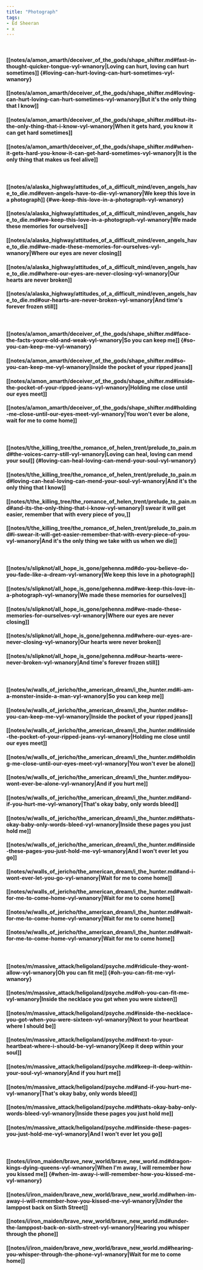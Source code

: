 ```yaml
---
title: "Photograph"
tags:
- Ed Sheeran
- x
---
```

&nbsp;
#### [[notes/a/amon_amarth/deceiver_of_the_gods/shape_shifter.md#fast-in-thought-quicker-tongue-vyl-wnanory|Loving can hurt, loving can hurt sometimes]] {#loving-can-hurt-loving-can-hurt-sometimes-vyl-wnanory}
#### [[notes/a/amon_amarth/deceiver_of_the_gods/shape_shifter.md#loving-can-hurt-loving-can-hurt-sometimes-vyl-wnanory|But it's the only thing that I know]]
#### [[notes/a/amon_amarth/deceiver_of_the_gods/shape_shifter.md#but-its-the-only-thing-that-i-know-vyl-wnanory|When it gets hard, you know it can get hard sometimes]]
#### [[notes/a/amon_amarth/deceiver_of_the_gods/shape_shifter.md#when-it-gets-hard-you-know-it-can-get-hard-sometimes-vyl-wnanory|It is the only thing that makes us feel alive]]
&nbsp;
#### [[notes/a/alaska_highway/attitudes_of_a_difficult_mind/even_angels_have_to_die.md#even-angels-have-to-die-vyl-wnanory|We keep this love in a photograph]] {#we-keep-this-love-in-a-photograph-vyl-wnanory}
#### [[notes/a/alaska_highway/attitudes_of_a_difficult_mind/even_angels_have_to_die.md#we-keep-this-love-in-a-photograph-vyl-wnanory|We made these memories for ourselves]]
#### [[notes/a/alaska_highway/attitudes_of_a_difficult_mind/even_angels_have_to_die.md#we-made-these-memories-for-ourselves-vyl-wnanory|Where our eyes are never closing]]
#### [[notes/a/alaska_highway/attitudes_of_a_difficult_mind/even_angels_have_to_die.md#where-our-eyes-are-never-closing-vyl-wnanory|Our hearts are never broken]]
#### [[notes/a/alaska_highway/attitudes_of_a_difficult_mind/even_angels_have_to_die.md#our-hearts-are-never-broken-vyl-wnanory|And time's forever frozen still]]
&nbsp;
#### [[notes/a/amon_amarth/deceiver_of_the_gods/shape_shifter.md#face-the-facts-youre-old-and-weak-vyl-wnanory|So you can keep me]] {#so-you-can-keep-me-vyl-wnanory}
#### [[notes/a/amon_amarth/deceiver_of_the_gods/shape_shifter.md#so-you-can-keep-me-vyl-wnanory|Inside the pocket of your ripped jeans]]
#### [[notes/a/amon_amarth/deceiver_of_the_gods/shape_shifter.md#inside-the-pocket-of-your-ripped-jeans-vyl-wnanory|Holding me close until our eyes meet]]
#### [[notes/a/amon_amarth/deceiver_of_the_gods/shape_shifter.md#holding-me-close-until-our-eyes-meet-vyl-wnanory|You won't ever be alone, wait for me to come home]]
&nbsp;
#### [[notes/t/the_killing_tree/the_romance_of_helen_trent/prelude_to_pain.md#the-voices-carry-still-vyl-wnanory|Loving can heal, loving can mend your soul]] {#loving-can-heal-loving-can-mend-your-soul-vyl-wnanory}
#### [[notes/t/the_killing_tree/the_romance_of_helen_trent/prelude_to_pain.md#loving-can-heal-loving-can-mend-your-soul-vyl-wnanory|And it's the only thing that I know]]
#### [[notes/t/the_killing_tree/the_romance_of_helen_trent/prelude_to_pain.md#and-its-the-only-thing-that-i-know-vyl-wnanory|I swear it will get easier, remember that with every piece of you,]]
#### [[notes/t/the_killing_tree/the_romance_of_helen_trent/prelude_to_pain.md#i-swear-it-will-get-easier-remember-that-with-every-piece-of-you-vyl-wnanory|And it's the only thing we take with us when we die]]
&nbsp;
#### [[notes/s/slipknot/all_hope_is_gone/gehenna.md#do-you-believe-do-you-fade-like-a-dream-vyl-wnanory|We keep this love in a photograph]]
#### [[notes/s/slipknot/all_hope_is_gone/gehenna.md#we-keep-this-love-in-a-photograph-vyl-wnanory|We made these memories for ourselves]]
#### [[notes/s/slipknot/all_hope_is_gone/gehenna.md#we-made-these-memories-for-ourselves-vyl-wnanory|Where our eyes are never closing]]
#### [[notes/s/slipknot/all_hope_is_gone/gehenna.md#where-our-eyes-are-never-closing-vyl-wnanory|Our hearts were never broken]]
#### [[notes/s/slipknot/all_hope_is_gone/gehenna.md#our-hearts-were-never-broken-vyl-wnanory|And time's forever frozen still]]
&nbsp;
#### [[notes/w/walls_of_jericho/the_american_dream/i_the_hunter.md#i-am-a-monster-inside-a-man-vyl-wnanory|So you can keep me]]
#### [[notes/w/walls_of_jericho/the_american_dream/i_the_hunter.md#so-you-can-keep-me-vyl-wnanory|Inside the pocket of your ripped jeans]]
#### [[notes/w/walls_of_jericho/the_american_dream/i_the_hunter.md#inside-the-pocket-of-your-ripped-jeans-vyl-wnanory|Holding me close until our eyes meet]]
#### [[notes/w/walls_of_jericho/the_american_dream/i_the_hunter.md#holding-me-close-until-our-eyes-meet-vyl-wnanory|You won't ever be alone]]
#### [[notes/w/walls_of_jericho/the_american_dream/i_the_hunter.md#you-wont-ever-be-alone-vyl-wnanory|And if you hurt me]]
#### [[notes/w/walls_of_jericho/the_american_dream/i_the_hunter.md#and-if-you-hurt-me-vyl-wnanory|That's okay baby, only words bleed]]
#### [[notes/w/walls_of_jericho/the_american_dream/i_the_hunter.md#thats-okay-baby-only-words-bleed-vyl-wnanory|Inside these pages you just hold me]]
#### [[notes/w/walls_of_jericho/the_american_dream/i_the_hunter.md#inside-these-pages-you-just-hold-me-vyl-wnanory|And I won't ever let you go]]
#### [[notes/w/walls_of_jericho/the_american_dream/i_the_hunter.md#and-i-wont-ever-let-you-go-vyl-wnanory|Wait for me to come home]]
#### [[notes/w/walls_of_jericho/the_american_dream/i_the_hunter.md#wait-for-me-to-come-home-vyl-wnanory|Wait for me to come home]]
#### [[notes/w/walls_of_jericho/the_american_dream/i_the_hunter.md#wait-for-me-to-come-home-vyl-wnanory|Wait for me to come home]]
#### [[notes/w/walls_of_jericho/the_american_dream/i_the_hunter.md#wait-for-me-to-come-home-vyl-wnanory|Wait for me to come home]]
&nbsp;
#### [[notes/m/massive_attack/heligoland/psyche.md#ridicule-they-wont-allow-vyl-wnanory|Oh you can fit me]] {#oh-you-can-fit-me-vyl-wnanory}
#### [[notes/m/massive_attack/heligoland/psyche.md#oh-you-can-fit-me-vyl-wnanory|Inside the necklace you got when you were sixteen]]
#### [[notes/m/massive_attack/heligoland/psyche.md#inside-the-necklace-you-got-when-you-were-sixteen-vyl-wnanory|Next to your heartbeat where I should be]]
#### [[notes/m/massive_attack/heligoland/psyche.md#next-to-your-heartbeat-where-i-should-be-vyl-wnanory|Keep it deep within your soul]]
#### [[notes/m/massive_attack/heligoland/psyche.md#keep-it-deep-within-your-soul-vyl-wnanory|And if you hurt me]]
#### [[notes/m/massive_attack/heligoland/psyche.md#and-if-you-hurt-me-vyl-wnanory|That's okay baby, only words bleed]]
#### [[notes/m/massive_attack/heligoland/psyche.md#thats-okay-baby-only-words-bleed-vyl-wnanory|Inside these pages you just hold me]]
#### [[notes/m/massive_attack/heligoland/psyche.md#inside-these-pages-you-just-hold-me-vyl-wnanory|And I won't ever let you go]]
&nbsp;
#### [[notes/i/iron_maiden/brave_new_world/brave_new_world.md#dragon-kings-dying-queens-vyl-wnanory|When I'm away, I will remember how you kissed me]] {#when-im-away-i-will-remember-how-you-kissed-me-vyl-wnanory}
#### [[notes/i/iron_maiden/brave_new_world/brave_new_world.md#when-im-away-i-will-remember-how-you-kissed-me-vyl-wnanory|Under the lamppost back on Sixth Street]]
#### [[notes/i/iron_maiden/brave_new_world/brave_new_world.md#under-the-lamppost-back-on-sixth-street-vyl-wnanory|Hearing you whisper through the phone]]
#### [[notes/i/iron_maiden/brave_new_world/brave_new_world.md#hearing-you-whisper-through-the-phone-vyl-wnanory|Wait for me to come home]]
